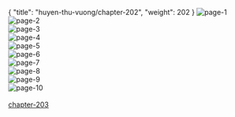 { "title": "huyen-thu-vuong/chapter-202", "weight": 202 }
<img src="huyen-thu-vuong_0202_01-8d7e11fb8292eba11abb80bae35a14e8.webp" alt="page-1" origin="http://1.bp.blogspot.com/-IDsh14YlXVU/WuKDV982D0I/AAAAAAAACCg/fvHa87fm2aMFvW7W39oUpPa4qjsmOYbBACLcBGAs/s1600/1.jpg?imgmax=0"><br/>
<img src="huyen-thu-vuong_0202_02-77c1245c9de7ffef79c34269b576ad04.webp" alt="page-2" origin="http://1.bp.blogspot.com/-h07mpRB3Ljo/WuKDV9u583I/AAAAAAAACCk/pogFEx5Y1hAVBXtYk8VkHPt99uHUlUk4ACLcBGAs/s1600/2.jpg?imgmax=0"><br/>
<img src="huyen-thu-vuong_0202_03-01bda62b25315d568f5731c598fafb50.webp" alt="page-3" origin="http://1.bp.blogspot.com/-HVVoU2aifJ8/WuKDXBxiiLI/AAAAAAAACCs/HWwbTBg8YG4uVz4AWsTsiYbHqutKd0NPQCLcBGAs/s1600/3.jpg?imgmax=0"><br/>
<img src="huyen-thu-vuong_0202_04-0acac4b9e0b3f34f9b6b3fb93b04e290.webp" alt="page-4" origin="http://1.bp.blogspot.com/-_eNIqqAgtow/WuKDXb0UhcI/AAAAAAAACCw/fDJVTvLx1AUW12nWVlaZPKrxh9t_kZcXgCLcBGAs/s1600/4.jpg?imgmax=0"><br/>
<img src="huyen-thu-vuong_0202_05-d201b34de2484c4e6a2718343a07c5d8.webp" alt="page-5" origin="http://1.bp.blogspot.com/-B5B0FP1a5v4/WuKDXbSCVqI/AAAAAAAACC0/RvDlQTDDHHUv7zawHMl4tx-QMIe5GKSCwCLcBGAs/s1600/5.jpg?imgmax=0"><br/>
<img src="huyen-thu-vuong_0202_06-f2628160225c7078f9a0a0247fd4d972.webp" alt="page-6" origin="http://1.bp.blogspot.com/-oSujKU3XtIo/WuKDYOCbMQI/AAAAAAAACC4/sXkGWs1BbN8K8Uvu1P6cnOVcUbJ_LSE-gCLcBGAs/s1600/6.jpg?imgmax=0"><br/>
<img src="huyen-thu-vuong_0202_07-9bd9679de3ec06d242b49e6e080f6b7d.webp" alt="page-7" origin="http://1.bp.blogspot.com/-K5BrirO46n8/WuKDYLuGaaI/AAAAAAAACC8/EeuksnYvkj45CVLxBqpy2wO2vMv9A-jswCLcBGAs/s1600/7.jpg?imgmax=0"><br/>
<img src="huyen-thu-vuong_0202_08-a082451d8500b3bbb4bf9191161470c5.webp" alt="page-8" origin="http://1.bp.blogspot.com/-xg39Y239fk8/WuKDYU2fY1I/AAAAAAAACDA/Bxhqgc0prDYa8J9-ih3Uhh4en1qU0IG6wCLcBGAs/s1600/8.jpg?imgmax=0"><br/>
<img src="huyen-thu-vuong_0202_09-6349c69ddf206f210403f716b953ad5d.webp" alt="page-9" origin="http://1.bp.blogspot.com/-OXn_rqAgJhQ/WuKDY734GfI/AAAAAAAACDE/cQ0S4G1PaOYh7cXpC9RtmWnjecIbuYRMQCLcBGAs/s1600/9.jpg?imgmax=0"><br/>
<img src="huyen-thu-vuong_0202_10-850x1153-4047f835d71013abd99fe44ea24f13f1.webp" alt="page-10" origin="http://1.bp.blogspot.com/-wdpcFocsue4/WuKDWKhMTbI/AAAAAAAACCo/etPAKw1p1jQjaQMjrPNNEC-lzERFcsoWgCLcBGAs/s1600/10.jpg?imgmax=0"><br/>
<br/><a class="nextchap" href="/huyen-thu-vuong/chapter-203">chapter-203</a>

